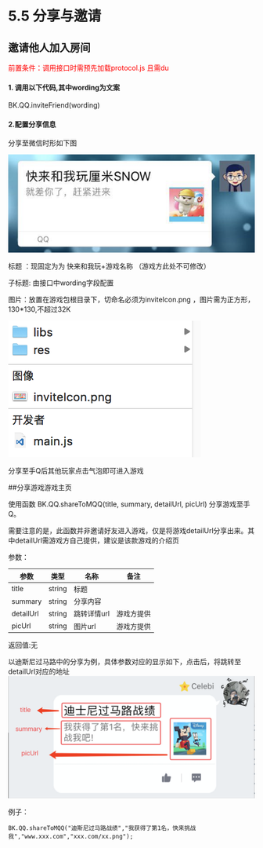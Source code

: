 # 5.5 分享与邀请

## 邀请他人加入房间
<font color=#ff0000>前置条件：调用接口时需预先加载protocol.js
且需du
</font>


#### 1. 调用以下代码,其中wording为文案

BK.QQ.inviteFriend(wording)

#### 2.配置分享信息

分享至微信时形如下图

![](./img/share.png)

标题 ：现固定为为 快来和我玩+游戏名称 （游戏方此处不可修改）

子标题: 由接口中wording字段配置

图片：放置在游戏包根目录下，切命名必须为inviteIcon.png ，图片需为正方形，130*130,不超过32K

![](./img/share2.png)

分享至手Q后其他玩家点击气泡即可进入游戏

##分享游戏游戏主页

使用函数 BK.QQ.shareToMQQ(title, summary, detailUrl, picUrl) 分享游戏至手Q。 

需要注意的是，此函数并非邀请好友进入游戏，仅是将游戏detailUrl分享出来。其中detailUrl需游戏方自己提供，建议是该款游戏的介绍页

参数：

参数  | 类型 |名称 | 备注
------------- | ------------- | -------------| -------------
title | string | 标题 | 
summary | string | 分享内容 | 
detailUrl | string | 跳转详情url | 游戏方提供 
picUrl | string |  图片url | 游戏方提供

返回值:无

以迪斯尼过马路中的分享为例，具体参数对应的显示如下，点击后，将跳转至 detailUrl对应的地址
![](./img/bk.qq.sharetomqq.png)

例子：

```
BK.QQ.shareToMQQ("迪斯尼过马路战绩","我获得了第1名，快来挑战我","www.xxx.com","xxx.com/xx.png");
```